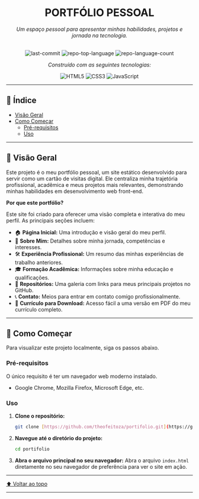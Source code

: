 <div id="top"></div>

<div align="center">

# PORTFÓLIO PESSOAL
*Um espaço pessoal para apresentar minhas habilidades, projetos e jornada na tecnologia.*

<br>

<img alt="last-commit" src="https://img.shields.io/github/last-commit/theofeitoza/portifolio?style=flat&logo=git&logoColor=white&color=0080ff">
<img alt="repo-top-language" src="https://img.shields.io/github/languages/top/theofeitoza/portifolio?style=flat&color=0080ff">
<img alt="repo-language-count" src="https://img.shields.io/github/languages/count/theofeitoza/portifolio?style=flat&color=0080ff">

<p><em>Construído com as seguintes tecnologias:</em></p>
<img alt="HTML5" src="https://img.shields.io/badge/HTML5-E34F26.svg?style=flat&logo=HTML5&logoColor=white">
<img alt="CSS3" src="https://img.shields.io/badge/CSS3-1572B6.svg?style=flat&logo=CSS3&logoColor=white">
<img alt="JavaScript" src="https://img.shields.io/badge/JavaScript-F7DF1E.svg?style=flat&logo=JavaScript&logoColor=black">

</div>

---

## 📜 Índice

- [Visão Geral](#-visão-geral)
- [Como Começar](#-como-começar)
  - [Pré-requisitos](#pré-requisitos)
  - [Uso](#uso)

---

## 🚀 Visão Geral

Este projeto é o meu portfólio pessoal, um site estático desenvolvido para servir como um cartão de visitas digital. Ele centraliza minha trajetória profissional, acadêmica e meus projetos mais relevantes, demonstrando minhas habilidades em desenvolvimento web front-end.

**Por que este portfólio?**

Este site foi criado para oferecer uma visão completa e interativa do meu perfil. As principais seções incluem:

-   🏠 **Página Inicial:** Uma introdução e visão geral do meu perfil.
-   👤 **Sobre Mim:** Detalhes sobre minha jornada, competências e interesses.
-   🛠️ **Experiência Profissional:** Um resumo das minhas experiências de trabalho anteriores.
-   🎓 **Formação Acadêmica:** Informações sobre minha educação e qualificações.
-   📂 **Repositórios:** Uma galeria com links para meus principais projetos no GitHub.
-   📞 **Contato:** Meios para entrar em contato comigo profissionalmente.
-   📄 **Currículo para Download:** Acesso fácil a uma versão em PDF do meu currículo completo.

---

## 🏁 Como Começar
Para visualizar este projeto localmente, siga os passos abaixo.

### Pré-requisitos
O único requisito é ter um navegador web moderno instalado.
- Google Chrome, Mozilla Firefox, Microsoft Edge, etc.

### Uso
1.  **Clone o repositório:**
    ```sh
    git clone [https://github.com/theofeitoza/portifolio.git](https://github.com/theofeitoza/portifolio.git)
    ```
2.  **Navegue até o diretório do projeto:**
    ```sh
    cd portifolio
    ```
3.  **Abra o arquivo principal no seu navegador:**
    Abra o arquivo `index.html` diretamente no seu navegador de preferência para ver o site em ação.

---

<div align="left">
  <a href="#top">⬆ Voltar ao topo</a>
</div>

---
